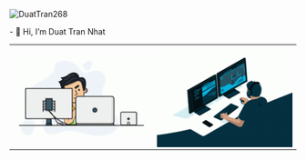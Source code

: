 <p align="left"> <img src="https://komarev.com/ghpvc/?username=DuatTran268&label=Profile%20views&color=0e75b6&style=flat" alt="DuatTran268" /> </p>
- 👋 Hi, I’m Duat Tran Nhat
<!--
- 👀 I’m interested in ...
- 🌱 I’m currently learning ...
- 💞️ I’m looking to collaborate on ...
- 📫 How to reach me ...
-->


<table>
<tr>
  <td width="50%"><img alt="gif" align="right" src="./asset/img/programmer.gif" loop='infinite'/></td>
  <td width="50%"><img alt="gif" align="left" src="./asset/img/coding.gif"/></td>
  
</tr>
<table>
<!---
DuatTran268/DuatTran268 is a ✨ special ✨ repository because its `README.md` (this file) appears on your GitHub profile.
You can click the Preview link to take a look at your changes.
--->
